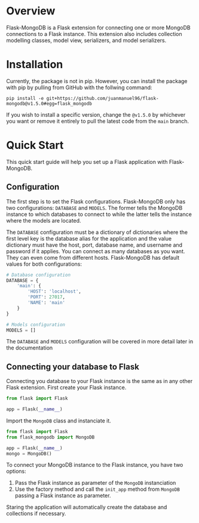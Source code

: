 # Overview

Flask-MongoDB is a Flask extension for connecting one or more MongoDB connections to a Flask instance. This extension also includes collection modelling classes, model view, serializers, and model serializers.

# Installation

Currently, the package is not in pip. However, you can install the package with pip by pulling from GitHub with the follwing command: 
```
pip install -e git+https://github.com/juanmanuel96/flask-mongodb@v1.5.0#egg=flask_mongodb
```
If you wish to install a specific version, change the `@v1.5.0` by whichever you want or remove it entirely to pull the latest code from the `main` branch. 

# Quick Start

This quick start guide will help you set up a Flask application with Flask-MongoDB.

## Configuration

The first step is to set the Flask configurations. Flask-MongoDB only has two configurations: `DATABASE` and `MODELS`. The former tells the MongoDB instance to which databases to connect to while the latter tells the instance where the models are located. 

The `DATABASE` configuration must be a dictionary of dictionaries where the first level key is the database alias for the application and the value dictionary must have the host, port, database name, and username and password if it applies. You can connect as many databases as you want. They can even come from different hosts. Flask-MongoDB has default values for both configurations:
```python
# Database configuration
DATABASE = {
    'main': {
        'HOST': 'localhost',
        'PORT': 27017,
        'NAME': 'main'
    }
}

# Models configuration
MODELS = []
```
The `DATABASE` and `MODELS` configuration will be covered in more detail later in the documentation

## Connecting your database to Flask

Connecting you database to your Flask instance is the same as in any other Flask extension. First create your Flask instance. 
```python
from flask import Flask

app = Flask(__name__)
```
Import the `MongoDB` class and instanciate it.
```python
from flask import Flask
from flask_mongodb import MongoDB

app = Flask(__name__)
mongo = MongoDB()
```
To connect your MongoDB instance to the Flask instance, you have two options:

1. Pass the Flask instance as parameter of the `MongoDB` instanciation 
2. Use the factory method and call the `init_app` method from `MongoDB` passing a Flask instance as parameter.

Staring the application will automatically create the database and collections if necessary.

